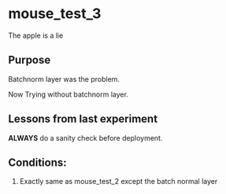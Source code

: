 # mouse_test_3

 The apple is a lie


## Purpose

Batchnorm layer was the problem.

Now Trying without batchnorm layer.

## Lessons from last experiment

**ALWAYS** do a sanity check before deployment.

## Conditions:

1. Exactly same as mouse_test_2 except the batch normal layer
